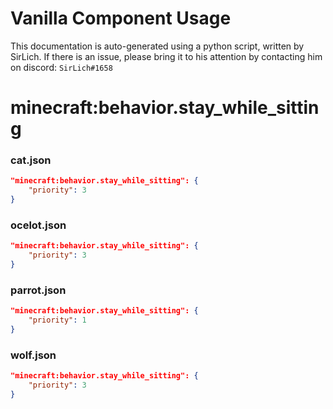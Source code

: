 # Vanilla Component Usage
This documentation is auto-generated using a python script, written by SirLich. If there is an issue, please bring it to his attention by contacting him on discord: `SirLich#1658`

# minecraft:behavior.stay_while_sitting
### cat.json
```JSON
"minecraft:behavior.stay_while_sitting": {
    "priority": 3
}
```

### ocelot.json
```JSON
"minecraft:behavior.stay_while_sitting": {
    "priority": 3
}
```

### parrot.json
```JSON
"minecraft:behavior.stay_while_sitting": {
    "priority": 1
}
```

### wolf.json
```JSON
"minecraft:behavior.stay_while_sitting": {
    "priority": 3
}
```

